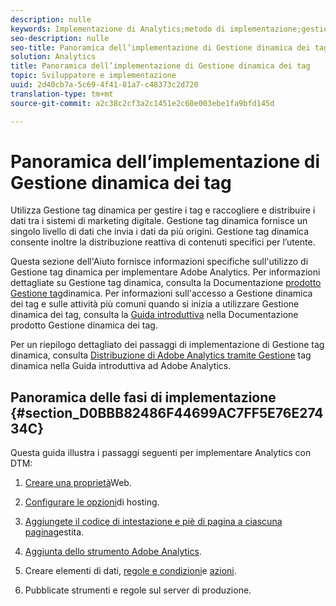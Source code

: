 ```yaml
---
description: nulle
keywords: Implementazione di Analytics;metodo di implementazione;gestione tag dinamica;dtm
seo-description: nulle
seo-title: Panoramica dell’implementazione di Gestione dinamica dei tag
solution: Analytics
title: Panoramica dell’implementazione di Gestione dinamica dei tag
topic: Sviluppatore e implementazione
uuid: 2d40cb7a-5c69-4f41-81a7-c48373c2d720
translation-type: tm+mt
source-git-commit: a2c38c2cf3a2c1451e2c60e003ebe1fa9bfd145d

---
```



# Panoramica dell’implementazione di Gestione dinamica dei tag

Utilizza Gestione tag dinamica per gestire i tag e raccogliere e distribuire i dati tra i sistemi di marketing digitale. Gestione tag dinamica fornisce un singolo livello di dati che invia i dati da più origini. Gestione tag dinamica consente inoltre la distribuzione reattiva di contenuti specifici per l’utente.

Questa sezione dell'Aiuto fornisce informazioni specifiche sull'utilizzo di Gestione tag dinamica per implementare Adobe Analytics. Per informazioni dettagliate su Gestione tag dinamica, consulta la Documentazione [prodotto Gestione tag](https://marketing.adobe.com/resources/help/en_US/dtm/)dinamica. Per informazioni sull'accesso a Gestione dinamica dei tag e sulle attività più comuni quando si inizia a utilizzare Gestione dinamica dei tag, consulta la [Guida introduttiva](https://marketing.adobe.com/resources/help/en_US/dtm/get_started.html) nella Documentazione prodotto Gestione dinamica dei tag.

Per un riepilogo dettagliato dei passaggi di implementazione di Gestione tag dinamica, consulta [Distribuzione di Adobe Analytics tramite Gestione](https://marketing.adobe.com/resources/help/en_US/analytics/getting-started/add-adobe-analytics-dtm-tool.html) tag dinamica nella Guida introduttiva ad Adobe Analytics.

## Panoramica delle fasi di implementazione {#section_D0BBB82486F44699AC7FF5E76E27434C}

Questa guida illustra i passaggi seguenti per implementare Analytics con DTM:

1. [Creare una proprietà](../../implement/c-implement-with-dtm/t-create-web-property.md#task_960467FBB7A54499AC228CB3AA3C4123)Web.
1. [Configurare le opzioni](../../implement/c-implement-with-dtm/t-configure-hosting.md#task_EAD99BB391F544C0BB197D0B3D03EBAC)di hosting.
1. [Aggiungete il codice di intestazione e piè di pagina a ciascuna pagina](../../implement/c-implement-with-dtm/c-headers-footers/t-header-footer-code.md#task_43C8DD699A514638B0620775C06423E5)gestita.
1. [Aggiunta dello strumento Adobe Analytics](../../implement/c-implement-with-dtm/c-aa-tool/analytics-dtm.md#concept_FBA6679A0B79490F8296437F11E5E4F8).
1. Creare elementi [](../../implement/c-implement-with-dtm/t-data-element.md#task_962EF08CE2AE49B3B739295F6E4792C2)di dati, [regole e condizioni](../../implement/c-implement-with-dtm/c-rules/t-rules-create.md#task_B7FB5ED415AF430C952265AC2835C0DB)e [azioni](../../implement/c-implement-with-dtm/c-rules/t-rules-actions.md#task_94DFE0D8B53A43E2892851BABE381121).

1. Pubblicate strumenti e regole sul server di produzione.

